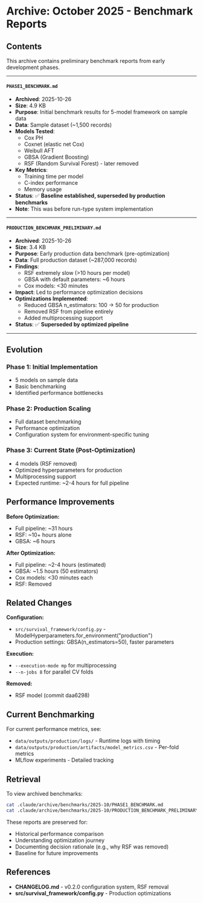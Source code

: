 # Archive: October 2025 - Benchmark Reports

## Contents

This archive contains preliminary benchmark reports from early development phases.

---

#### `PHASE1_BENCHMARK.md`
- **Archived**: 2025-10-26
- **Size**: 4.9 KB
- **Purpose**: Initial benchmark results for 5-model framework on sample data
- **Data**: Sample dataset (~1,500 records)
- **Models Tested**:
  - Cox PH
  - Coxnet (elastic net Cox)
  - Weibull AFT
  - GBSA (Gradient Boosting)
  - RSF (Random Survival Forest) - later removed
- **Key Metrics**:
  - Training time per model
  - C-index performance
  - Memory usage
- **Status**: ✅ **Baseline established, superseded by production benchmarks**
- **Note**: This was before run-type system implementation

---

#### `PRODUCTION_BENCHMARK_PRELIMINARY.md`
- **Archived**: 2025-10-26
- **Size**: 3.4 KB
- **Purpose**: Early production data benchmark (pre-optimization)
- **Data**: Full production dataset (~287,000 records)
- **Findings**:
  - RSF extremely slow (>10 hours per model)
  - GBSA with default parameters: ~6 hours
  - Cox models: <30 minutes
- **Impact**: Led to performance optimization decisions
- **Optimizations Implemented**:
  - Reduced GBSA n_estimators: 100 → 50 for production
  - Removed RSF from pipeline entirely
  - Added multiprocessing support
- **Status**: ✅ **Superseded by optimized pipeline**

---

## Evolution

### Phase 1: Initial Implementation
- 5 models on sample data
- Basic benchmarking
- Identified performance bottlenecks

### Phase 2: Production Scaling
- Full dataset benchmarking
- Performance optimization
- Configuration system for environment-specific tuning

### Phase 3: Current State (Post-Optimization)
- 4 models (RSF removed)
- Optimized hyperparameters for production
- Multiprocessing support
- Expected runtime: ~2-4 hours for full pipeline

## Performance Improvements

**Before Optimization:**
- Full pipeline: ~31 hours
- RSF: ~10+ hours alone
- GBSA: ~6 hours

**After Optimization:**
- Full pipeline: ~2-4 hours (estimated)
- GBSA: ~1.5 hours (50 estimators)
- Cox models: <30 minutes each
- RSF: Removed

## Related Changes

**Configuration:**
- `src/survival_framework/config.py` - ModelHyperparameters.for_environment("production")
- Production settings: GBSA(n_estimators=50), faster parameters

**Execution:**
- `--execution-mode mp` for multiprocessing
- `--n-jobs 8` for parallel CV folds

**Removed:**
- RSF model (commit daa6298)

## Current Benchmarking

For current performance metrics, see:
- `data/outputs/production/logs/` - Runtime logs with timing
- `data/outputs/production/artifacts/model_metrics.csv` - Per-fold metrics
- MLflow experiments - Detailed tracking

## Retrieval

To view archived benchmarks:
```bash
cat .claude/archive/benchmarks/2025-10/PHASE1_BENCHMARK.md
cat .claude/archive/benchmarks/2025-10/PRODUCTION_BENCHMARK_PRELIMINARY.md
```

These reports are preserved for:
- Historical performance comparison
- Understanding optimization journey
- Documenting decision rationale (e.g., why RSF was removed)
- Baseline for future improvements

## References

- **CHANGELOG.md** - v0.2.0 configuration system, RSF removal
- **src/survival_framework/config.py** - Production optimizations
